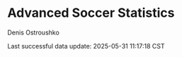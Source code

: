 # Advanced Soccer Statistics
Denis Ostroushko

<!-- gfm -->

Last successful data update: 2025-05-31 11:17:18 CST
